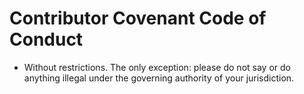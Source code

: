 # Contributor Covenant Code of Conduct

* Without restrictions. The only exception: please do not say or do anything illegal under the governing authority of your jurisdiction.

